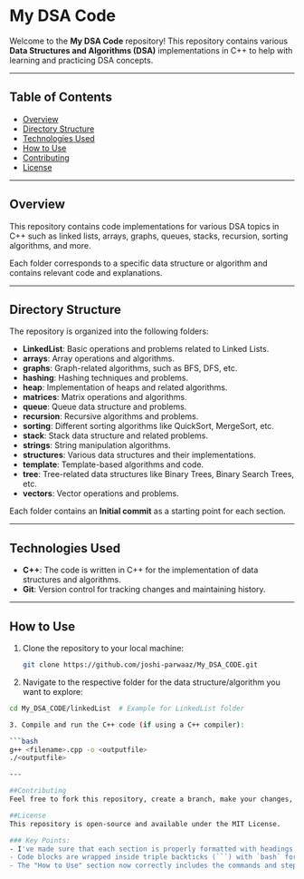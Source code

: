 # My DSA Code

Welcome to the **My DSA Code** repository! This repository contains various **Data Structures and Algorithms (DSA)** implementations in C++ to help with learning and practicing DSA concepts.

---

## Table of Contents

- [Overview](#overview)
- [Directory Structure](#directory-structure)
- [Technologies Used](#technologies-used)
- [How to Use](#how-to-use)
- [Contributing](#contributing)
- [License](#license)

---

## Overview

This repository contains code implementations for various DSA topics in C++ such as linked lists, arrays, graphs, queues, stacks, recursion, sorting algorithms, and more.

Each folder corresponds to a specific data structure or algorithm and contains relevant code and explanations.

---

## Directory Structure

The repository is organized into the following folders:

- **LinkedList**: Basic operations and problems related to Linked Lists.
- **arrays**: Array operations and algorithms.
- **graphs**: Graph-related algorithms, such as BFS, DFS, etc.
- **hashing**: Hashing techniques and problems.
- **heap**: Implementation of heaps and related algorithms.
- **matrices**: Matrix operations and algorithms.
- **queue**: Queue data structure and problems.
- **recursion**: Recursive algorithms and problems.
- **sorting**: Different sorting algorithms like QuickSort, MergeSort, etc.
- **stack**: Stack data structure and related problems.
- **strings**: String manipulation algorithms.
- **structures**: Various data structures and their implementations.
- **template**: Template-based algorithms and code.
- **tree**: Tree-related data structures like Binary Trees, Binary Search Trees, etc.
- **vectors**: Vector operations and problems.

Each folder contains an **Initial commit** as a starting point for each section.

---

## Technologies Used

- **C++**: The code is written in C++ for the implementation of data structures and algorithms.
- **Git**: Version control for tracking changes and maintaining history.

---

## How to Use

1. Clone the repository to your local machine:

   ```bash
   git clone https://github.com/joshi-parwaaz/My_DSA_CODE.git

2. Navigate to the respective folder for the data structure/algorithm you want to explore:

  ```bash
  cd My_DSA_CODE/linkedList  # Example for LinkedList folder

3. Compile and run the C++ code (if using a C++ compiler):

  ```bash
  g++ <filename>.cpp -o <outputfile>
  ./<outputfile>

---

##Contributing
Feel free to fork this repository, create a branch, make your changes, and submit a pull request! Contributions are always welcome to help improve this repository.

##License
This repository is open-source and available under the MIT License.

### Key Points:
- I've made sure that each section is properly formatted with headings.
- Code blocks are wrapped inside triple backticks (```) with `bash` for commands and `cpp` for C++ code, as appropriate.
- The "How to Use" section now correctly includes the commands and steps.





